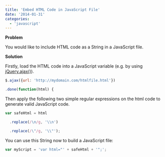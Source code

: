 ```yaml
---
title: 'Embed HTML Code in JavaScript File'
date: '2014-01-31'
categories:
  - 'javascript'
---
```


**Problem**

You would like to include HTML code as a String in a JavaScript file.

**Solution**

Firstly, load the HTML code into a JavaScript variable (e.g. by using [jQuery.ajax()](http://api.jquery.com/jquery.ajax/)).

```javascript
$.ajax({url: 'http://mydomain.com/htmlfile.html'})

.done(function(html) {

```

Then apply the following two simple regular expressions on the html code to generate valid JavaScript code.

```javascript
var safeHtml = html

  .replace(/\n/g, '\\n')

  .replace(/\"/g, '\\"');
```

You can use this String now to build a JavaScript file:

```javascript
var myScript = 'var html="' + safeHtml + '";';
```
